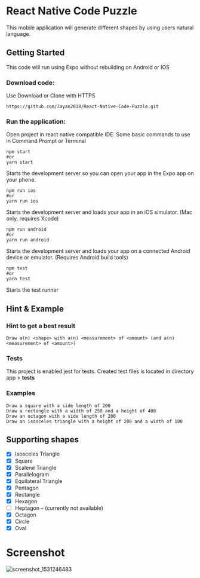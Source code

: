 # React Native Code Puzzle
This mobile application will generate different shapes by using users natural language.

## Getting Started
This code will run using Expo without rebuilding on  Android or IOS

### Download code:
Use Download or Clone with HTTPS
```
https://github.com/Jayan2018/React-Native-Code-Puzzle.git
```

### Run the application:
Open project in react native compatible IDE.
Some basic commands to use in Command Prompt or Terminal
```
npm start
#or
yarn start
```    
Starts the development server so you can open your app in the Expo app on your phone.

```
npm run ios
#or
yarn run ios
```
Starts the development server and loads your app in an iOS simulator. (Mac only, requires Xcode)

```
npm run android
#or
yarn run android
```    
Starts the development server and loads your app on a connected Android device or emulator. (Requires Android build tools)

```
npm test
#or
yarn test
```
Starts the test runner

## Hint & Example
### Hint to get a best result
```
Draw a(n) <shape> with a(n) <measurement> of <amount> (and a(n) <measurement> of <amount>)
```

### Tests
This project is enabled jest for tests.
Created test files is located in directory app > __tests__

### Examples
```
Draw a square with a side length of 200 
Draw a rectangle with a width of 250 and a height of 400 
Draw an octagon with a side length of 200 
Draw an isosceles triangle with a height of 200 and a width of 100
```

## Supporting shapes
-	[x] Isosceles Triangle
-	[x]	Square 
-	[x]	Scalene Triangle 	
-	[x]	Parallelogram 
-	[x]	Equilateral Triangle 	
-	[x]	Pentagon 
-	[x]	Rectangle
-	[x]	Hexagon 
-	[ ]	Heptagon – (currently not available)
-	[x]	Octagon 
-	[x]	Circle 
-	[x]	Oval

# Screenshot
![screenshot_1531246483](https://user-images.githubusercontent.com/37333516/42529409-06365ac2-849c-11e8-8c9c-9bdd341e49f8.png)
